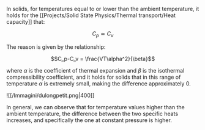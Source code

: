 In solids, for temperatures equal to or lower than the ambient temperature, it holds for the [[Projects/Solid State Physics/Thermal transport/Heat capacity]] that:

$$C_p \simeq C_v$$

The reason is given by the relationship:

$$C_p-C_v = \frac{VT\alpha^2}{\beta}$$

where $\alpha$ is the coefficient of thermal expansion and $\beta$ is the isothermal compressibility coefficient, and it holds for solids that in this range of temperature $\alpha$ is extremely small, making the difference approximately 0.

![[/Immagini/dulongpetit.png|400]]

In general, we can observe that for temperature values higher than the ambient temperature, the difference between the two specific heats increases, and specifically the one at constant pressure is higher.

